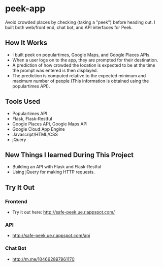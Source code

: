 # peek-app
Avoid crowded places by checking (taking a "peek") before heading out. I built both web/front end, chat bot, and API interfaces for Peek.

## How It Works
- I built peek on populartimes, Google Maps, and Google Places APIs.
- When a user logs on to the app, they are prompted for their destination. 
- A prediction of how crowded the location is expected to be at the time the prompt was entered is then displayed.
- The prediction is computed relative to the expected minimum and maximum number of people (This information is obtained using the populartimes API).

## Tools Used
- Populartimes API
- Flask, Flask-Restful
- Google Places API, Google Maps API
- Google Cloud App Engine
- Javascript/HTML/CSS
- jQuery

## New Things I learned During This Project
- Building an API with Flask and Flask-Restful
- Using jQuery for making HTTP requests.

## Try It Out
### Frontend
- Try it out here: http://safe-peek.ue.r.appspot.com/

### API
- http://safe-peek.ue.r.appspot.com/api

### Chat Bot
- http://m.me/104662897961170
